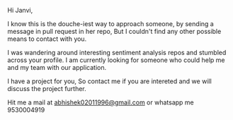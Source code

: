 Hi Janvi,

I know this is the douche-iest way to approach someone, by sending a message in pull request in her repo,
But I couldn't find any other possible means to contact with you.

I was wandering around interesting sentiment analysis repos and stumbled across your profile. 
I am currently looking for someone who could help me and my team with our application.

I have a project for you, So contact me if you are intereted and we will discuss the project further.

Hit me a mail at abhishek02011996@gmail.com or whatsapp me 9530004919

